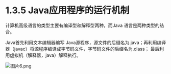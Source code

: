 # 1.3.5 Java应用程序的运行机制

计算机高级语言的类型主要有编译型和解释型两种，而Java 语言是两种类型的结合。

Java首先利用文本编辑器编写 Java源程序，源文件的后缀名为.java；再利用编译器（javac）将源程序编译成字节码文件，字节码文件的后缀名为.class； 最后利用虚拟机（解释器，java）解释执行。

![图片6.png](https://www.sxt.cn/360shop/Public/admin/UEditor/20170515/1494836063440655.png "1494836063440655.png")

